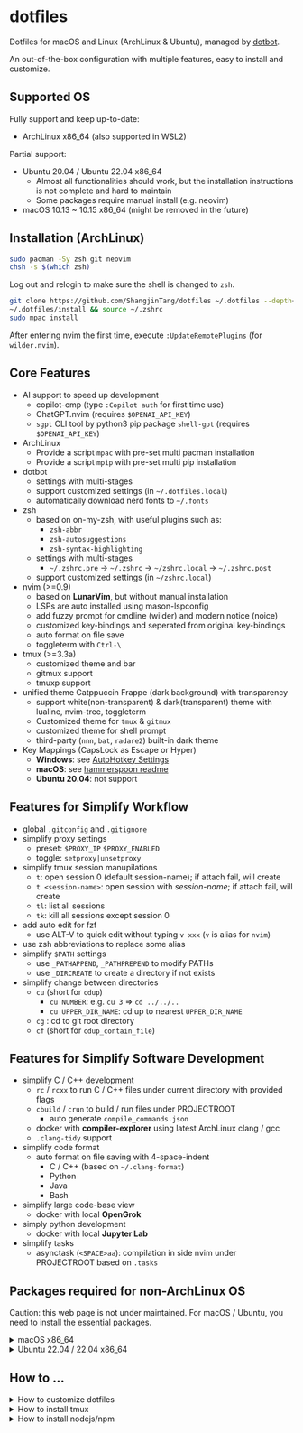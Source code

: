 # dotfiles

Dotfiles for macOS and Linux (ArchLinux & Ubuntu), managed by [dotbot](https://github.com/anishathalye/dotbot).

An out-of-the-box configuration with multiple features, easy to install and customize.

## Supported OS

Fully support and keep up-to-date:

- ArchLinux x86_64 (also supported in WSL2)

Partial support:

- Ubuntu 20.04 / Ubuntu 22.04 x86_64
  - Almost all functionalities should work, but the installation instructions is not complete and hard to maintain
  - Some packages require manual install (e.g. neovim)
- macOS 10.13 ~ 10.15 x86_64 (might be removed in the future)

## Installation (ArchLinux)

```bash
sudo pacman -Sy zsh git neovim
chsh -s $(which zsh)
```

Log out and relogin to make sure the shell is changed to `zsh`.

```bash
git clone https://github.com/ShangjinTang/dotfiles ~/.dotfiles --depth=1
~/.dotfiles/install && source ~/.zshrc
sudo mpac install
```

After entering nvim the first time, execute `:UpdateRemotePlugins` (for `wilder.nvim`).

## Core Features

- AI support to speed up development
  - copilot-cmp (type `:Copilot auth` for first time use)
  - ChatGPT.nvim (requires `$OPENAI_API_KEY`)
  - `sgpt` CLI tool by python3 pip package `shell-gpt`  (requires `$OPENAI_API_KEY`)
- ArchLinux
  - Provide a script `mpac` with pre-set multi pacman installation
  - Provide a script `mpip` with pre-set multi pip installation
- dotbot
  - settings with multi-stages
  - support customized settings (in `~/.dotfiles.local`)
  - automatically download nerd fonts to `~/.fonts`
- zsh
  - based on on-my-zsh, with useful plugins such as:
    - `zsh-abbr`
    - `zsh-autosuggestions`
    - `zsh-syntax-highlighting`
  - settings with multi-stages
    - `~/.zshrc.pre` -> `~/.zshrc` -> `~/zshrc.local` ->  `~/.zshrc.post`
  - support customized settings (in `~/zshrc.local`)
- nvim (>=0.9)
  - based on **LunarVim**, but without manual installation
  - LSPs are auto installed using mason-lspconfig
  - add fuzzy prompt for cmdline (wilder) and modern notice (noice)
  - customized key-bindings and seperated from original key-bindings
  - auto format on file save
  - toggleterm with `Ctrl-\`
- tmux (>=3.3a)
  - customized theme and bar
  - gitmux support
  - tmuxp support
- unified theme Catppuccin Frappe (dark background) with transparency
  - support white(non-transparent) & dark(transparent) theme with lualine, nvim-tree, toggleterm
  - Customized theme for `tmux` & `gitmux`
  - customized theme for shell prompt
  - third-party (`nnn`, `bat`, `radare2`) built-in dark theme
- Key Mappings (CapsLock as Escape or Hyper)
  - **Windows**: see [AutoHotkey Settings](https://github.com/ShangjinTang/dotfiles/blob/master/windows/autohotkey/sol.ahk)
  - **macOS**: see [hammerspoon readme](https://github.com/ShangjinTang/dotfiles/blob/master/macos/hammerspoon/README.md)
  - **Ubuntu 20.04**: not support

## Features for Simplify Workflow

- global `.gitconfig` and `.gitignore`
- simplify proxy settings
  - preset: `$PROXY_IP` `$PROXY_ENABLED`
  - toggle: `setproxy|unsetproxy`
- simplify tmux session manupilations
  - `t`: open session 0 (default session-name); if attach fail, will create
  - `t <session-name>`: open session with *session-name*; if attach fail, will create
  - `tl`: list all sessions
  - `tk`: kill all sessions except session 0
- add auto edit for fzf
  -  use ALT-V to quick edit without typing `v xxx` (`v` is alias for `nvim`)
- use zsh abbreviations to replace some alias
- simplify `$PATH` settings
  - use `_PATHAPPEND`, `_PATHPREPEND` to modify PATHs
  - use `_DIRCREATE` to create a directory if not exists
- simplify change between directories
  - `cu` (short for `cdup`)
    - `cu NUMBER`: e.g. `cu 3` => `cd ../../..`
    - `cu UPPER_DIR_NAME`: cd up to nearest `UPPER_DIR_NAME`
  - `cg` : cd to git root directory
  - `cf` (short for `cdup_contain_file`)

## Features for Simplify Software Development

- simplify C / C++ development
  - `rc` / `rcxx` to run C / C++ files under current directory with provided flags
  - `cbuild` / `crun` to build / run files under PROJECTROOT
    - auto generate `compile_commands.json`
  - docker with **compiler-explorer** using latest ArchLinux clang / gcc
  - `.clang-tidy` support
- simplify code format
  - auto format on file saving with 4-space-indent
    - C / C++ (based on `~/.clang-format`)
    - Python
    - Java
    - Bash
- simplify large code-base view
  - docker with local **OpenGrok**
- simply python development
  - docker with local **Jupyter Lab**
- simplify tasks
  - asynctask (`<SPACE>aa`): compilation in side nvim under PROJECTROOT based on `.tasks`

## Packages required for non-ArchLinux OS

Caution: this web page is not under maintained. For macOS / Ubuntu, you need to install the essential packages.

<details>

  <summary>macOS x86_64</summary>

    <!-- TODO: add more packages -->
    ```bash
    /bin/bash -c "$(curl -fsSL https://raw.githubusercontent.com/Homebrew/install/HEAD/install.sh)
    brew install sshpass vim git tmux zsh curl wget tree reattach-to-user-namespace tldr
    ```

</details>


<details>

  <summary>Ubuntu 22.04 / 22.04 x86_64</summary>

    <!-- TODO: add more packages -->
    ```bash
    sudo apt update
    sudo apt install -y vim git zsh curl wget tree xclip aria2 ripgrep tree rsync python3-pip fuse nodejs npm
    sudo apt install -y gcc g++ make cmake universal-ctags cscope ninja-build
    sudo apt install -y net-tools
    sudo pip3 install tldr
    ```

    Manual install neovim with `nvim.appimage`. `fuse` pacakge above is for running nvim.

    See: https://github.com/neovim/neovim/releases/tag/v0.9.0

</details>

## How to ...

<details>

  <summary>How to customize dotfiles</summary>

    1. Add configuration files
    2. Edit `install.conf.yaml` to create symlink
    3. Edit `pre_install` or `post_install` to customize the behaviour before or after installation
    4. Add files in `~/.dotfiles.local/` for local override
    - Step 1: Create files in .dotfiles.local with same archtecture in home directory
    - Step 2: Run `install` or `post_install`, symlinks will created from ~/ to ~/.dotfiles.local/, e.g.
    - /.gitconfig (generated symlink) -> ~/.dotfiles.local/.gitconfig (created in Step 1)
    - ~/bin/rg (generated symlink) -> ~/.dotfiles.local/bin/rg (created in Step 1)

</details>

<details>

  <summary>How to install tmux</summary>

    ```bash
    sudo apt remove tmux
    sudo apt install libevent-dev ncurses-dev build-essential bison pkg-config
    wget https://github.com/tmux/tmux/releases/download/3.3a/tmux-3.3a.tar.gz
    tar zxvf tmux-3.3a.tar.gz && cd tmux-3.3a
    ./configure
    make -j16 && sudo make install
    cd .. && rm -rf tmux-3.3a tmux-3.3a.tar.gz
    ```

</details>

<details>

  <summary>How to install nodejs/npm</summary>

    ```bash
    wget https://nodejs.org/dist/v16.17.0/node-v16.17.0-linux-x64.tar.xz
    sudo tar xvf node-v16.17.0-linux-x64.tar.xz -C /opt/
    sudo mv /opt/node-v16.17.0-linux-x64 /opt/node
    rm node-v16.17.0-linux-x64.tar.xz
    ```

</details>
